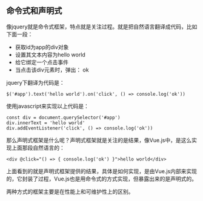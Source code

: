 ## 命令式和声明式

像jquery就是命令式框架，特点就是关注过程。就是把自然语言翻译成代码，比如下面一段：

*   获取id为app的div对象
*   设置其文本内容为hello world
*   给它绑定一个点击事件
*   当点击该div元素时，弹出： ok

jquery下翻译为代码是：

```
$('#app').text('hello world').on('click', () => console.log('ok'))
```
使用javascript来实现以上代码是：

```
const div = document.querySelector('#app')
div.innerText = 'hello world'
div.addEventListener('click', () => console.log('ok'))
```

那么声明式框架是什么呢？声明式框架就是关注的是结果，像Vue.js中，是这么实现上面那段自然语言的：

```
<div @click="() => { console.log('ok') }">hello world</div>
```

上面看到的就是声明式框架提供的结果，具体是如何实现，是由Vue.js内部来实现的，它封装了过程，Vue.js也是用命令式的方式实现，但暴露出来的是声明式的。

两种方式的框架主要是在性能上和可维护性上的区别。

